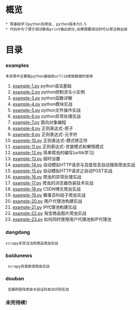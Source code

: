# 概览

    * 零基础学习python及爬虫, python版本为3.5
    * 代码中为了便于调试都有print输出部分,如果需要调试的可以帮注释去掉
    
# 目录

### examples 
   
    本目录中主要是python基础和urllib爬取数据的使用
   
   1. [example-1.py](https://github.com/gaoyaqiu/python-spider/blob/master/examples/example-1.py) python语法基础
   2. [example-2.py](https://github.com/gaoyaqiu/python-spider/blob/master/examples/example-2.py) python控制流与小实例
   3. [example-3.py](https://github.com/gaoyaqiu/python-spider/blob/master/examples/example-3.py) python函数详解
   4. [example-4.py](https://github.com/gaoyaqiu/python-spider/blob/master/examples/example-4.py) python模块实战
   5. [example-5.py](https://github.com/gaoyaqiu/python-spider/blob/master/examples/example-5.py) python文件操作实战
   6. [example-6.py](https://github.com/gaoyaqiu/python-spider/blob/master/examples/example-6.py) python异常处理实战
   7. [example-7.py](https://github.com/gaoyaqiu/python-spider/blob/master/examples/example-7.py) 面向对象编程
   8. [example-8.py](https://github.com/gaoyaqiu/python-spider/blob/master/examples/example-8.py) 正则表达式-原子
   9. [example-9.py](https://github.com/gaoyaqiu/python-spider/blob/master/examples/example-9.py) 正则表达式-元字符
   10. [example-10.py](https://github.com/gaoyaqiu/python-spider/blob/master/examples/example-10.py) 正则表达式-模式修正符
   11. [example-11.py](https://github.com/gaoyaqiu/python-spider/blob/master/examples/example-11.py) 正则表达式-贪婪模式和懒惰模式
   12. [example-12.py](https://github.com/gaoyaqiu/python-spider/blob/master/examples/example-12.py) 简单爬虫的编写(urllib学习)
   13. [example-13.py](https://github.com/gaoyaqiu/python-spider/blob/master/examples/example-13.py) 超时设置
   14. [example-14.py](https://github.com/gaoyaqiu/python-spider/blob/master/examples/example-14.py) 自动模拟HTTP请求与百度信息自动搜索爬虫实战
   15. [example-15.py](https://github.com/gaoyaqiu/python-spider/blob/master/examples/example-15.py) 自动模拟HTTP请求之自动POST实战
   16. [example-16.py](https://github.com/gaoyaqiu/python-spider/blob/master/examples/example-16.py) 爬虫的异常处理实战
   17. [example-17.py](https://github.com/gaoyaqiu/python-spider/blob/master/examples/example-17.py) 爬虫的浏览器伪装技术实战
   18. [example-18.py](https://github.com/gaoyaqiu/python-spider/blob/master/examples/example-18.py) CSDN博文爬虫实战
   19. [example-19.py](https://github.com/gaoyaqiu/python-spider/blob/master/examples/example-19.py) 糗事百科段子爬虫实战
   20. [example-20.py](https://github.com/gaoyaqiu/python-spider/blob/master/examples/example-20.py) 用户代理池构建实战
   21. [example-21.py](https://github.com/gaoyaqiu/python-spider/blob/master/examples/example-21.py) IP代理池构建实战
   22. [example-22.py](https://github.com/gaoyaqiu/python-spider/blob/master/examples/example-22.py) 淘宝商品图片爬虫实战
   23. [example-23.py](https://github.com/gaoyaqiu/python-spider/blob/master/examples/example-23.py) 如何同时使用用户代理池和IP代理池

### dangdang 
    scrapy实现当当网商品爬虫实战
### baidunews     
     scrapy百度新闻爬虫实战
### douban     
     豆瓣网登陆爬虫与验证码自动识别实战
    
### 未完待续!
    
    
    
    
    
    


